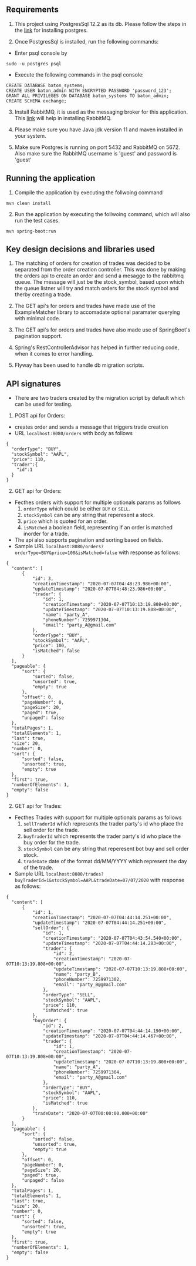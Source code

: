 ## Requirements

1. This project using PostgresSql 12.2 as its db. Please follow the steps in the [link](https://github.com/user/repo/blob/branch/other_file.md) for installing postgres. 

2. Once PostgresSql is installed, run the following commands:
  * Enter psql console by 
```
sudo -u postgres psql
```
  * Execute the following commands in the psql console:
```
CREATE DATABASE baton_systems;
CREATE USER baton_admin WITH ENCRYPTED PASSWORD 'password_123';
GRANT ALL PRIVILEGES ON DATABASE baton_systems TO baton_admin;
CREATE SCHEMA exchange;
```
3. Install RabbitMQ, it is used as the messaging broker for this application. This [link](https://www.digitalocean.com/community/tutorials/how-to-install-and-manage-rabbitmq) will help in installing RabbitMQ.

4. Please make sure you have Java jdk version 11 and maven installed in your system.

5. Make sure Postgres is running on port 5432 and RabbitMQ on 5672. Also make sure the RabbitMQ username is 'guest' and password is 'guest' 

## Running the application

1. Compile the application by executing the follwoing command
```
mvn clean install
```
2. Run the application by executing the follwoing command, which will also run the test cases.
```
mvn spring-boot:run
```
## Key design decisions and libraries used

1. The matching of orders for creation of trades was decided to be separated from the order creation controller. This was done by making the orders api to create an order and send a mesagge to the rabbitmq queue. The message will just be the stock_symbol, based upon which the queue listner will try and match orders for the stock symbol and therby creating a trade.

2. The GET api's for orders and trades have made use of the ExampleMatcher library to accomadate optional paramater querying with minimal code.

3. The GET api's for orders and trades have also made use of SpringBoot's pagination support.

4. Spring's RestControllerAdvisor has helped in further reducing code, when it comes to error handling.

5. Flyway has been used to handle db migration scripts.

## API signatures
   * There are two traders created by the migration script by default which can be used for testing.

1. POST api for Orders:
 
  * creates order and sends a message that triggers trade creation
  * URL `localhost:8080/orders` with body as follows
  ```
  {
    "orderType": "BUY",
    "stockSymbol": "AAPL",
    "price": 110,
    "trader":{
      "id":1
    }
  }
  ```
  
  
2. GET api for Orders:

  * Fecthes orders with support for multiple optionals params as follows
    1. `orderType` which could be either `BUY` or `SELL`.
    2. `stockSymbol` can be any string that reperesent a stock.
    3. `price` which is quoted for an order.
    4. `isMatched` a boolean field, representing if an order is matched inorder for a trade.
  * The api also supports pagination and sorting based on fields.
  * Sample URL `localhost:8080/orders?orderType=BUY&price=100&isMatched=false` with response as follows:
  ```  
{
    "content": [
        {
            "id": 3,
            "creationTimestamp": "2020-07-07T04:48:23.986+00:00",
            "updateTimestamp": "2020-07-07T04:48:23.986+00:00",
            "trader": {
                "id": 1,
                "creationTimestamp": "2020-07-07T10:13:19.808+00:00",
                "updateTimestamp": "2020-07-07T10:13:19.808+00:00",
                "name": "party_A",
                "phoneNumber": 7259971304,
                "email": "party_A@gmail.com"
            },
            "orderType": "BUY",
            "stockSymbol": "AAPL",
            "price": 100,
            "isMatched": false
        }
    ],
    "pageable": {
        "sort": {
            "sorted": false,
            "unsorted": true,
            "empty": true
        },
        "offset": 0,
        "pageNumber": 0,
        "pageSize": 20,
        "paged": true,
        "unpaged": false
    },
    "totalPages": 1,
    "totalElements": 1,
    "last": true,
    "size": 20,
    "number": 0,
    "sort": {
        "sorted": false,
        "unsorted": true,
        "empty": true
    },
    "first": true,
    "numberOfElements": 1,
    "empty": false
}
```

2. GET api for Trades:

  * Fecthes Trades with support for multiple optionals params as follows
    1. `sellTraderId` which represents the trader party's id who place the sell order for the trade.
    2. `buyTraderId` which represents the trader party's id who place the buy order for the trade.
    3. `stockSymbol` can be any string that reperesent bot buy and sell order stock.
    4. `tradeDate` date of the format dd/MM/YYYY which represent the day of the trade.
  * Sample URL `localhost:8080/trades?buyTraderId=1&stockSymbol=AAPL&tradeDate=07/07/2020` with response as follows:
  
  ```
  {
    "content": [
        {
            "id": 1,
            "creationTimestamp": "2020-07-07T04:44:14.251+00:00",
            "updateTimestamp": "2020-07-07T04:44:14.251+00:00",
            "sellOrder": {
                "id": 1,
                "creationTimestamp": "2020-07-07T04:43:54.540+00:00",
                "updateTimestamp": "2020-07-07T04:44:14.283+00:00",
                "trader": {
                    "id": 2,
                    "creationTimestamp": "2020-07-07T10:13:19.808+00:00",
                    "updateTimestamp": "2020-07-07T10:13:19.808+00:00",
                    "name": "party_B",
                    "phoneNumber": 7259971302,
                    "email": "party_B@gmail.com"
                },
                "orderType": "SELL",
                "stockSymbol": "AAPL",
                "price": 110,
                "isMatched": true
            },
            "buyOrder": {
                "id": 2,
                "creationTimestamp": "2020-07-07T04:44:14.190+00:00",
                "updateTimestamp": "2020-07-07T04:44:14.467+00:00",
                "trader": {
                    "id": 1,
                    "creationTimestamp": "2020-07-07T10:13:19.808+00:00",
                    "updateTimestamp": "2020-07-07T10:13:19.808+00:00",
                    "name": "party_A",
                    "phoneNumber": 7259971304,
                    "email": "party_A@gmail.com"
                },
                "orderType": "BUY",
                "stockSymbol": "AAPL",
                "price": 110,
                "isMatched": true
            },
            "tradeDate": "2020-07-07T00:00:00.000+00:00"
        }
    ],
    "pageable": {
        "sort": {
            "sorted": false,
            "unsorted": true,
            "empty": true
        },
        "offset": 0,
        "pageNumber": 0,
        "pageSize": 20,
        "paged": true,
        "unpaged": false
    },
    "totalPages": 1,
    "totalElements": 1,
    "last": true,
    "size": 20,
    "number": 0,
    "sort": {
        "sorted": false,
        "unsorted": true,
        "empty": true
    },
    "first": true,
    "numberOfElements": 1,
    "empty": false
}
```




